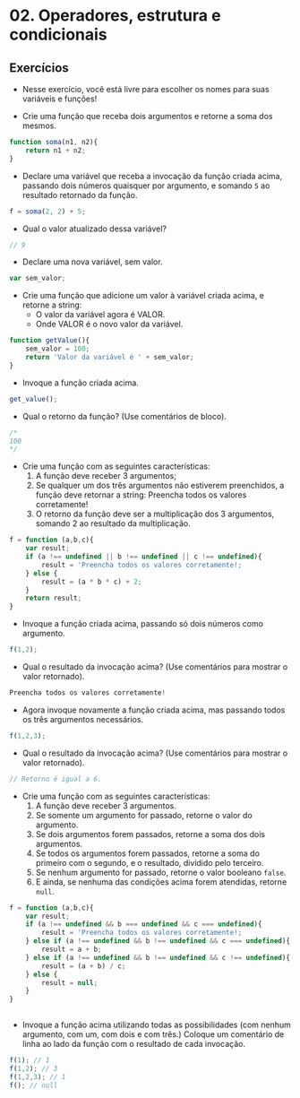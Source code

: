 # 02. Operadores, estrutura e condicionais

## Exercícios

- Nesse exercício, você está livre para escolher os nomes para suas variáveis e funções!

-  Crie uma função que receba dois argumentos e retorne a soma dos mesmos.

```js
function soma(n1, n2){
    return n1 + n2;
}
```

-  Declare uma variável que receba a invocação da função criada acima, passando dois números quaisquer por argumento, e somando `5` ao resultado retornado da função.

```js
f = soma(2, 2) + 5;
```

- Qual o valor atualizado dessa variável?

```js
// 9
```

- Declare uma nova variável, sem valor.

```js
var sem_valor;
```


- Crie uma função que adicione um valor à variável criada acima, e retorne a string:
    - O valor da variável agora é VALOR.
    - Onde VALOR é o novo valor da variável.

```js
function getValue(){
    sem_valor = 100;
    return 'Valor da variável é ' + sem_valor;
}
```

- Invoque a função criada acima.

```js
get_value();
```

- Qual o retorno da função? (Use comentários de bloco).

```js
/*
100 
*/
```

- Crie uma função com as seguintes características:
    1. A função deve receber 3 argumentos;
    2. Se qualquer um dos três argumentos não estiverem preenchidos, a função deve retornar a string:
    Preencha todos os valores corretamente!
    3. O retorno da função deve ser a multiplicação dos 3 argumentos, somando 2 ao resultado da multiplicação.

```js
f = function (a,b,c){
    var result;
    if (a !== undefined || b !== undefined || c !== undefined){
        result = 'Preencha todos os valores corretamente!;
    } else {
        result = (a * b * c) + 2;    
    }
    return result;
}
```

- Invoque a função criada acima, passando só dois números como argumento.

```js
f(1,2);
```

- Qual o resultado da invocação acima? (Use comentários para mostrar o valor retornado).


```js
Preencha todos os valores corretamente!
``` 

- Agora invoque novamente a função criada acima, mas passando todos os três argumentos necessários.

```js
f(1,2,3);
```

- Qual o resultado da invocação acima? (Use comentários para mostrar o valor retornado).

```js
// Retorno é igual a 6.
```

- Crie uma função com as seguintes características:
    1. A função deve receber 3 argumentos.
    2. Se somente um argumento for passado, retorne o valor do argumento.
    3. Se dois argumentos forem passados, retorne a soma dos dois argumentos.
    4. Se todos os argumentos forem passados, retorne a soma do primeiro com o segundo, e o resultado, dividido pelo terceiro.
    5. Se nenhum argumento for passado, retorne o valor booleano `false`.
    6. E ainda, se nenhuma das condições acima forem atendidas, retorne `null`.

```js
f = function (a,b,c){
    var result;
    if (a !== undefined && b === undefined && c === undefined){
        result = 'Preencha todos os valores corretamente!;
    } else if (a !== undefined && b !== undefined && c === undefined){
        result = a + b;
    } else if (a !== undefined && b !== undefined && c !== undefined){
    	result = (a + b) / c;
    } else {
        result = null;    
    }	
}
	
```  

- Invoque a função acima utilizando todas as possibilidades (com nenhum argumento, com um, com dois e com três.) Coloque um comentário de linha ao lado da função com o resultado de cada invocação.
```js
f(1); // 1
f(1,2); // 3
f(1,2,3); // 1
f(); // null
```
